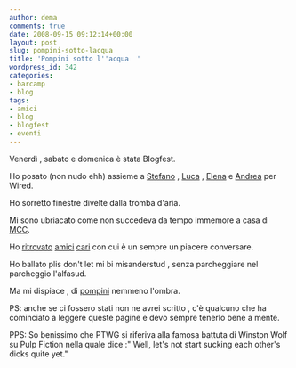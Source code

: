 ```yaml
---
author: dema
comments: true
date: 2008-09-15 09:12:14+00:00
layout: post
slug: pompini-sotto-lacqua
title: 'Pompini sotto l''acqua  '
wordpress_id: 342
categories:
- barcamp
- blog
tags:
- amici
- blog
- blogfest
- eventi
---
```


Venerdì , sabato e domenica è stata Blogfest.

Ho posato (non nudo ehh) assieme a [Stefano](http://www.aghenorblog.com/) , [Luca](http://pandemia.info) , [Elena](http://www.delymyth.net/) e [Andrea](http://andreabeggi.net) per Wired.

Ho sorretto finestre divelte dalla tromba d'aria.

Mi sono ubriacato come non succedeva da tempo immemore a casa di [MCC](http://www.camisanicalzolari.com/).

Ho [ritrovato](http://www.lavorodafilosofo.com/) [amici](http://www.palmasco.blogs.com/) [cari](http://www.lyonora.it/) con cui è un sempre un piacere conversare.

Ho ballato plis don't let mi bi misanderstud , senza parcheggiare nel parcheggio l'alfasud.

Ma mi dispiace , di [pompini](http://friendfeed.com/e/55a7f1a4-2241-448b-a715-707a52df9e64/Dai-bon-Chi-doveva-limonare-ha-limonato-vi-siete/) nemmeno l'ombra.

PS: anche se ci fossero stati non ne avrei scritto , c'è qualcuno che ha cominciato a leggere queste pagine e devo sempre tenerlo bene a mente.

PPS: So benissimo che PTWG si riferiva alla famosa battuta di Winston Wolf su Pulp Fiction nella quale dice :" Well, let's not start sucking each other's dicks quite yet."
